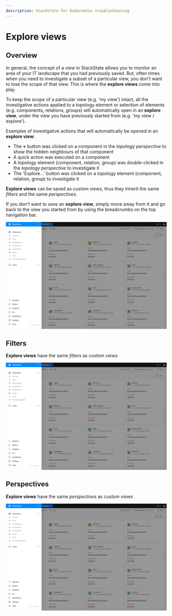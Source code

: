 ```yaml
---
description: StackState for Kubernetes troubleshooting
---
```


# Explore views

## Overview

In general, the concept of a _view_ in StackState allows you to monitor an area of your IT landscape that you had previously saved. But, often times when you need to investigate a subset of a particular view, you don't want to lose the scope of that view. This is where the **explore views** come into play.

To keep the scope of a particular view (e.g. 'my view') intact, all the investigative actions applied to a topology element or selection of elements (e.g. components, relations, groups) will automatically open in an **explore view**, under the view you have previously started from (e.g. 'my view / explore').

Examples of investigative actions that will automatically be opened in an **explore view**:
- The **+** button was clicked on a component in the _topology perspective_ to show the hidden neighbours of that component
- A quick action was executed on a component
- A topology element (component, relation, group) was double-clicked in the _topology perspective_ to investigate it
- The 'Explore...' button was clicked on a topology element (component, relation, group) to investigate it

**Explore views** can be saved as _custom views_, thus they inherit the same _filters_ and the same _perspectives_. 

If you don't want to save an **explore view**, simply move away from it and go back to the view you started from by using the breadcrumbs on the top navigation bar.

![](../../.gitbook/assets/k8s/k8s-menu.png)


## Filters

**Explore views** have the same _filters_ as _custom views_

![](../../.gitbook/assets/k8s/k8s-menu.png)


## Perspectives

**Explore views** have the same _perspectives_ as _custom views_

![](../../.gitbook/assets/k8s/k8s-menu.png)
